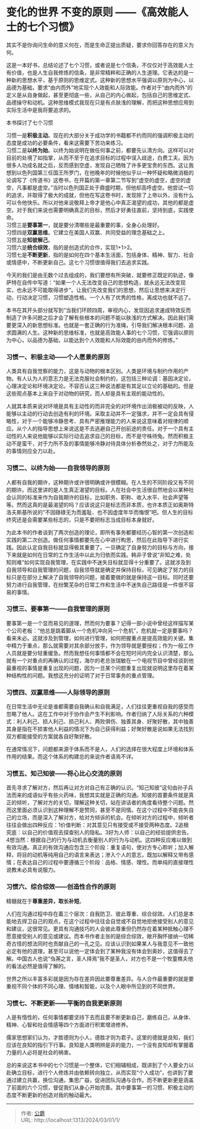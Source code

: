 # 变化的世界 不变的原则 ——《高效能人士的七个习惯》


其实不是你询问生命的意义何在，而是生命正提出质疑，要求你回答存在的意义为何。

这是一本好书，总结论述了七个习惯，或者说是七个信条，不仅仅对于高效能人士有价值，也是人生自我修炼的信条，是非常精粹和正确的人生道理。它表达的是一种新的思想水平，基于原则的思维定式。这种新的思想水平强调以原则为中心，以品德为基础，要求“由内而外”地实现个人效能和人际效能。作者对于“由内而外”的定义是从自身做起，甚至更彻底一些，从自己的内心做起，包括自己的思维定式、品德操守和动机。这种思维模式我现在只是有点肤浅的理解，而把这种思想应用到实际生活中是我将要追求的。

本书探讨了七个习惯

习惯一是**积极主动**。现在的大部分关于成功学的书籍都不约而同的强调积极主动的态度是成功的必要条件，看来这需要下苦功来练习。  
习惯二是**以终为始**。以终为始说明在做任何事之前，都要先认清方向。这样可以对目前的处境了如指掌，从而不至于在追求目标的过程中误入歧途，白费工夫。因为很多人功成名就之后，反而感到空虚，发现自己牺牲了许多更宝贵的东西。这让我想到以色列国第三任国王所罗门，在他晚年的时候他似乎以一种怀疑和略微消极的论调写了《传道书》这卷书，在开篇的第一章第二节写到“虚空的虚空，虚空的虚空，凡事都是虚空。”当时以色列国正处于鼎盛时期，但他却高呼虚空。他尝试一切的追求，并取得了极大的成就，但他在写这卷书时，发现除了上帝以外，没有什么可以令他快乐。所以对他来说敬拜上帝才是他心中真正渴望的成功，其他的都是虚空。对于我们来说也需要明确真正的目标，然后才好勇往直前，坚持到底，实践使命。  
习惯三是**要事第一**，就是要分清哪些是最重要的事，全身心处理好。  
习惯四是**双赢思维**。它建立在美国人双赢、共同受益的理念基础之上。  
习惯五是**知彼解己**。  
习惯六是**统合综效**，指的是创造式的合作，实现1+1>2。  
习惯七是**不断更新**，指的是如何在四个基本生活面，包括身体、精神、智力、社会或情感中，不断更新自己。这七个习惯很值得我们去追求实践。

今天的我们是由无数个过去组成的，我们要想有所突破，就要修正既定的轨迹，像萨特在自传中写道：“如果一个人无法改变自己的思想构造，就永远无法改变现实，也永远不可能取得进步”。让我们先改变我们的思想，然后让思想来决定行动，行动决定习惯，习惯塑造性格。一个人有了优秀的性格，离成功也就不远了。

本书在其开头部分就写到“当我们环顾四周，审视内心，发现因追求速成特效反而制造了许多问题之后才会了解有些根本的问题不能以肤浅的方式解决。因此我们需要更深入的新思想标准。也就是一套正确的行为准绳，引导我们解决根本问题、追求圆满的人生。这种新的思维标准，也就是高效能人事的七个习惯，它强调以原则为中心，以品德为基础，以能达到个人效能和人际效能的由内而外的修炼。”

### 习惯一、积极主动——个人愿景的原则

人类具有自我觉察的能力，这是与动物的根本区别。人类是环境与制约作用的产物。有人认为人的意志力是无法克服社会制约的，这包括三种论调：基因决定论，心理决定论和环境决定论。不容否认这三种说法都是有其足以立论的基础的。但是这些观点基本上来自于对动物的研究，而人却是具有主观的能动性的。

人就其本质来说对环境是具有主动性的而非完全的对环境作出消极被动的反映，人能够以主动的行动去创造有利的环境。采取主动并不一定强求，并不一定会具有侵略性，对于一个能够冷静思考、具有严密推理能力的人来说这意味着对规律的顺应。从个人的指导思想上来说这是不去逃避自己开创前途的责任。对于一个具有主动性的人来说他能够以实际行动去追求自己的目标，而不是守株待兔。然而积极主动不是蛮干，对于力所不及的事情能够冷静对待具体分析泰然处之，对于力所能及的事情则应全力以赴。

### 习惯二、以终为始——自我领导的原则

人都有自我的期许，这种期许或许很明确或许很模糊。在人生的不同阶段又有不同的期许。而这里讲的是人生真正渴望的目标。人在社会中生活很自然地会以某种社会认同的标准来作为自我期许的目标，比如职务、职称、收入水平、社会声望等等。然而这真的是最渴望的吗？应该说这只是标志而非本质，也许本质正如奥斯特洛夫斯基所说的“不因碌碌无为而羞耻、也不因虚度年华而悔恨”吧。但人生的目标终究还是会需要某些标志的，只是不要把标志当成目标本身就好。

为此本书的作者谈到了两次创造的理论，即所有事务都要经历心智的第一次创造和实践的第二次创造。做任何事情都要先在心中进行构思，然后在此指导下进行实践。因此认定自我目标就显得极其重要了。一旦确定了自身努力的目标与方向，接下来就是如何在日常的工作生活中以此为归依而实践。韩非子曾说“非知之难，处知则难”如何实现自我管理，在实践中不迷失目标就显得十分重要了。这就涉及到自我领导和自我管理的问题，自我领导就是确定并保持目标，可见确定了努力的目标只是在部分上解决了自我领导的问题，接着要做的就是保持这一目标。同时还要努力进行自我管理，在纷繁芜杂的日常工作和生活中不迷失自己路径是一件很不容易的事情。

### 习惯三、要事第一——自我管理的原则

要事第一是一个显而易见的道理，然而何为要事？记得一部小说中曾经这样描写某个公司老板：“他总是跳着脚从一个危机冲向另一个危机”，危机就一定是要事吗？看来未必。这就涉及到管理，如何进行管理，如何把握重点是提高效能的关键。集中精力于重点，那么就需要对其余部分放手，作为领导就是要授权；作为一般工作人员就是要分轻重缓急。然而我想任何事情都不会在短时间内完全认识清楚，那么就有一个对重点的再确认的过程，海尔的老总张瑞敏在一个电视节目中曾经谈到他最重视的事情是重复出现的问题，因为一旦某个问题重复出现就说明这里存在着某种结构性的问题。我想这充分的证明了对于日常事务的重点管理。

### 习惯四、双赢思维——人际领导的原则

在日常生活中无论是谁都需要自我确认和自我满足，人们往往更重视自我的感受而忽略了他人。这在工作中对于协作会产生不利影响。作者归纳了人际关系的六种模式：利人利己、损人利己、损己利人、两败俱伤、独善其身、好聚好散，其中独善其身是指在不损害他人利益的情况下为自己获得利益；好聚好散是说如果无法找到双方都能接受的方案就各自好聚好散。

在通常情况下，问题都来源于体系而不是人，人们的选择在很大程度上环境和体系作用的结果。而这个体系的构建总的来说作者语焉不详。

### 习惯五、知己知彼——将心比心交流的原则

首先寻求了解对方，然后再让对方对自己有正确的认识。“知己知彼”这句由孙子兵法而来的成语似乎有些火药味，我想其实就是正确的沟通。知彼的首要条件就是真正的倾听，了解对方的关切，理解这种关切，站在讲话者的角度看待整个问题。然而这里面必须认识到这种理解不是赞同，甚至不是同情。在这个过程中不能丧失自己的立场，而是深入了解对方，给对方倾诉的机会。在倾听对方的过程中，倾听者往往会做出四种反应：1价值判断：对其意见只有接受或不接受两种态度。2追根究底：以自己的价值观去探查别人的隐私。3好为人师：以自己的经验提供忠告。4想当然：根据自己的行为与动机去衡量别人的行为与动机。这四种反应难以做到有效沟通。真正的有效沟通应包含三个阶段：重复语句，使对方专心聆听；加入解释，将目的动机等纯用自己的语言来表达；渗入个人的意志，既加以解释又带有感情；在表达自己的过程中要遵循三个阶段：品格、情感、理性。而单纯的直接理性说教未必具有说服力。

### 习惯六、综合综效——创造性合作的原则

精髓就在于**尊重差异，取长补短**。

人们在沟通过程中存在着三个层次：自我防卫、彼此尊重、综合综效。人们总是本能地去捍卫自己的观点，在这个过程中往往会自觉或不自觉地拒绝接受别人的意见和建议，这很常见。更具有沟通技巧的人会彼此尊重但仍然存在着某种抵触心理不愿意接受别人的意见或建议。而本书作者主张的是综合综效，敞开胸怀接纳一切稀奇古怪的想法同时也贡献自己的一孔之见。应该认识到如果某人与我意见不一致他必定有他的道理，甚至可以说他一定体会到了某种我没有体会到奥妙，这值得去了解。中国古人也说“刍荛之言，圣人择焉”我不是圣人，对方也不是一个牧童樵夫他的看法必然是值得了解的。

世界之所以丰富多彩就是因为存在差异因此要尊重差异。与人合作最重要的就是要重视不同个体的不同心理、情绪和智能，以及个人眼中所见到的不同世界。

### 习惯七、不断更新——平衡的自我更新原则

人是有惰性的，任何事情都要坚持下去而且要不断更新自己，磨练自己，从身体、精神、心智和社会情感等四个方面进行积累增进修养。

儒家思想家们认为，才胜德则为小人，德胜才则为君子。这里的德就是良知，我们应该在良知的指引下行事。良知是人类明辨是非的能力，一个没有良知却有掌握着力量的人必将是社会的祸害。

总的来说这本书中的七个习惯是一个整体，它们相辅相成，既讲到了个人要全力以赴确立目标，进行个人修炼并由依赖转向独立，从而实现“个人成功”，也讲到了要通过建立共赢，换位沟通，集思广益，促进团队沟通与合作。而不断更新更是涵盖了前面的六个习惯，督促我们从身心开始完善。其中要事第一的习惯、积极主动的态度不断更新的创造对我的触动最大。

---

> 作者: [公爵](https://blog.gjcloak.top)  
> URL: http://localhost:1313/2024/03/01/1/  

